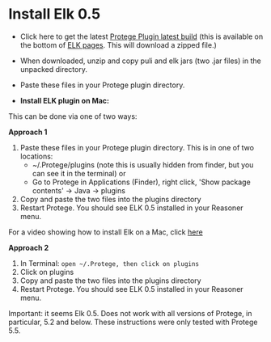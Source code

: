 # Install Elk 0.5

- Click here to get the latest [Protege Plugin latest build](https://oss.sonatype.org/service/local/artifact/maven/content?r=snapshots&g=org.semanticweb.elk&a=elk-distribution-protege&e=zip&v=LATEST) (this is available on the bottom of [ELK pages](https://github.com/liveontologies/elk-reasoner/wiki/GettingElk). This will download a zipped file.)

- When downloaded, unzip and copy puli and elk jars (two .jar files) in the unpacked directory.
-  Paste these files in your Protege plugin directory.

- **Install ELK plugin on Mac:**

This can be done via one of two ways:

**Approach 1**

1. Paste these files in your Protege plugin directory. This is in one of two locations:
    - ~/.Protege/plugins (note this is usually hidden from finder, but you can see it in the terminal) or
    - Go to Protege in Applications (Finder), right click, 'Show package contents' -> Java -> plugins
1. Copy and paste the two files into the plugins directory
1. Restart Protege. You should see ELK 0.5 installed in your Reasoner menu. 

For a video showing how to install Elk on a Mac, click [here](https://www.dropbox.com/s/n3td2n48xmwd3mj/Install_ELK_0.5.mov?dl=0)   

**Approach 2**

1. In Terminal:
    `open ~/.Protege, then click on plugins`
2. Click on plugins
3. Copy and paste the two files into the plugins directory
4. Restart Protege. You should see ELK 0.5 installed in your Reasoner menu. 
    
Important: it seems Elk 0.5. Does not work with all versions of Protege, in particular, 5.2 and below. These instructions were only tested with Protege 5.5.